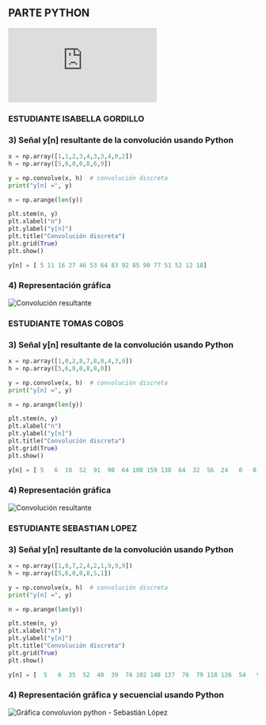 PARTE PYTHON
---------------
![Diagramas de flujo](https://github.com/TomasCobos-rgb/INFORME-2-LAB-SE-ALES-/blob/main/PARTE%20A.2/Diagramas%20de%20flujo/.md#diagramas-de-flujo)
### ESTUDIANTE ISABELLA GORDILLO
### 3) Señal y[n] resultante de la convolución usando Python

```python
x = np.array([1,1,2,3,4,3,3,4,0,2])
h = np.array([5,6,0,0,8,6,9])

y = np.convolve(x, h)  # convolución discreta
print("y[n] =", y)

n = np.arange(len(y))

plt.stem(n, y)
plt.xlabel("n")
plt.ylabel("y[n]")
plt.title("Convolución discreta")
plt.grid(True)
plt.show()
```
```python
y[n] = [ 5 11 16 27 46 53 64 83 92 85 90 77 51 52 12 18]
```
### 4) Representación gráfica 

![Convolución resultante](https://github.com/TomasCobos-rgb/INFORME-2-LAB-SE-ALES-/blob/main/Im%C3%A1genes%20Parte%20A/concolucion%20isa.png?raw=true)

### ESTUDIANTE TOMAS COBOS
### 3) Señal y[n] resultante de la convolución usando Python

```python
x = np.array([1,0,2,8,7,8,0,4,3,0])
h = np.array([5,6,0,0,8,8,0])

y = np.convolve(x, h)  # convolución discreta
print("y[n] =", y)

n = np.arange(len(y))

plt.stem(n, y)
plt.xlabel("n")
plt.ylabel("y[n]")
plt.title("Convolución discreta")
plt.grid(True)
plt.show()
```
```python
y[n] = [ 5   6  10  52  91  90  64 100 159 138  64  32  56  24   0   0]
```
### 4) Representación gráfica 

![Convolución resultante](https://github.com/TomasCobos-rgb/INFORME-2-LAB-SE-ALES-/blob/main/Im%C3%A1genes%20Parte%20A/CONVOLUCION%20GRAFICA%20TOMAS.png?raw=true)

### ESTUDIANTE SEBASTIAN LOPEZ
### 3) Señal y[n] resultante de la convolución usando Python
```python
x = np.array([1,0,7,2,4,2,1,9,9,9])
h = np.array([5,6,0,0,8,5,1])

y = np.convolve(x, h)  # convolución discreta
print("y[n] =", y)

n = np.arange(len(y))

plt.stem(n, y)
plt.xlabel("n")
plt.ylabel("y[n]")
plt.title("Convolución discreta")
plt.grid(True)
plt.show()
```
```python
y[n] = [  5   6  35  52  40  39  74 102 148 137  76  79 118 126  54   9]
```

### 4) Representación gráfica y secuencial usando Python
![Gráfica convoluvion python - Sebastián López](https://github.com/TomasCobos-rgb/INFORME-2-LAB-SE-ALES-/blob/b2c14aae9c5e423223d8e42257b23cb9505ff206/Im%C3%A1genes%20Parte%20A/Gr%C3%A1fica%20convolucion%20python%20-%20Sebasti%C3%A1n%20L%C3%B3pez.png)
